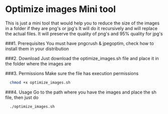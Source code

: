 Optimize images Mini tool
=============

This is just a mini tool that would help you to reduce the size of the images in a folder if they are png's or jpg's
It will do it recursively and will replace the actual files.
It will preserve the quality of png's and 95% quality for jpg's 

###1. Prerequisites
You must have pngcrush & jpegoptim, check how to install them in your distribution

###2. Download
Just download the optimize_images.sh file and place it in the folder where the images are

###3. Permissions
Make sure the file has execution permissions
```bash
  chmod +x optimize_images.sh
```
###4. Usage
Go to the path where you have the images and place the sh file, then just do
```bash
  ./optimize_images.sh
```
